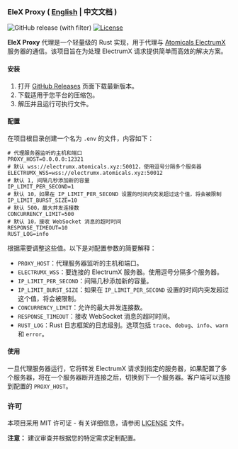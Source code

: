 ### EleX Proxy ( [English](README.md) | 中文文档 )

![GitHub release (with filter)](https://img.shields.io/github/v/release/AstroxNetwork/elex-proxy)
[![License](https://img.shields.io/badge/license-MIT-blue.svg)](LICENSE)

**EleX Proxy** 代理是一个轻量级的 Rust 实现，用于代理与 [Atomicals ElectrumX](https://github.com/atomicals/atomicals-electrumx) 服务器的通信。该项目旨在为处理 ElectrumX 请求提供简单而高效的解决方案。

#### 安装

1. 打开 [GitHub Releases](https://github.com/AstroxNetwork/elex-proxy/releases) 页面下载最新版本。
2. 下载适用于您平台的压缩包。
3. 解压并且运行可执行文件。

#### 配置

在项目根目录创建一个名为 `.env` 的文件，内容如下：

```dotenv
# 代理服务器监听的主机和端口
PROXY_HOST=0.0.0.0:12321
# 默认 wss://electrumx.atomicals.xyz:50012，使用逗号分隔多个服务器
ELECTRUMX_WSS=wss://electrumx.atomicals.xyz:50012
# 默认 1, 间隔几秒添加新的容量
IP_LIMIT_PER_SECOND=1
# 默认 10，如果在 IP_LIMIT_PER_SECOND 设置的时间内突发超过这个值，将会被限制
IP_LIMIT_BURST_SIZE=10
# 默认 500，最大并发连接数
CONCURRENCY_LIMIT=500
# 默认 10，接收 WebSocket 消息的超时时间
RESPONSE_TIMEOUT=10
RUST_LOG=info
```

根据需要调整这些值。以下是对配置参数的简要解释：

- `PROXY_HOST`：代理服务器监听的主机和端口。
- `ELECTRUMX_WSS`：要连接的 ElectrumX 服务器。使用逗号分隔多个服务器。
- `IP_LIMIT_PER_SECOND`：间隔几秒添加新的容量。
- `IP_LIMIT_BURST_SIZE`：如果在 `IP_LIMIT_PER_SECOND` 设置的时间内突发超过这个值，将会被限制。
- `CONCURRENCY_LIMIT`：允许的最大并发连接数。
- `RESPONSE_TIMEOUT`：接收 WebSocket 消息的超时时间。
- `RUST_LOG`：Rust 日志框架的日志级别。选项包括 `trace`、`debug`、`info`、`warn` 和 `error`。

#### 使用

一旦代理服务器运行，它将转发 ElectrumX 请求到指定的服务器，如果配置了多个服务器，将在一个服务器断开连接之后，切换到下一个服务器。客户端可以连接到配置的 `PROXY_HOST`。

### 许可

本项目采用 MIT 许可证 - 有关详细信息，请参阅 [LICENSE](LICENSE) 文件。

**注意：** 建议审查并根据您的特定需求定制配置。